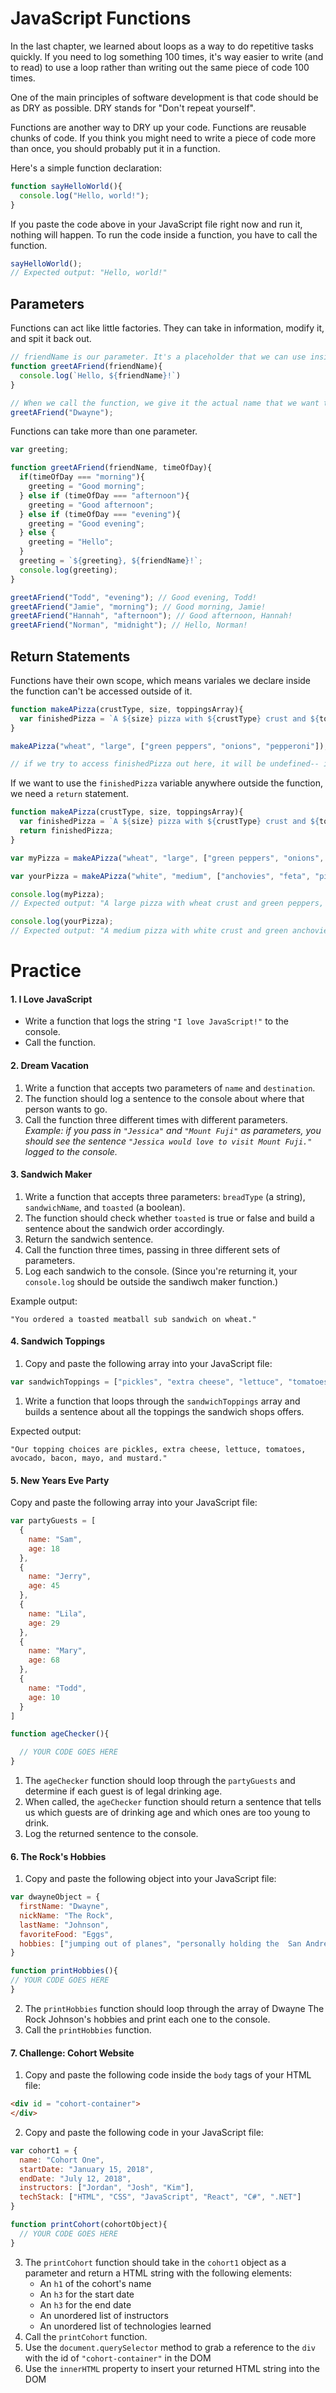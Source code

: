 # JavaScript Functions
In the last chapter, we learned about loops as a way to do repetitive tasks quickly. If you need to log something 100 times, it's way easier to write (and to read) to use a loop rather than writing out the same piece of code 100 times. 

One of the main principles of software development is that code should be as DRY as possible. DRY stands for "Don't repeat yourself". 

Functions are another way to DRY up your code. Functions are reusable chunks of code. If you think you might need to write a piece of code more than once, you should probably put it in a function. 

Here's a simple function declaration:
```js
function sayHelloWorld(){
  console.log("Hello, world!");
}
```
If you paste the code above in your JavaScript file right now and run it, nothing will happen. To run the code inside a function, you have to call the function.
```js
sayHelloWorld(); 
// Expected output: "Hello, world!"
```

## Parameters
Functions can act like little factories. They can take in information, modify it, and spit it back out. 

```js
// friendName is our parameter. It's a placeholder that we can use inside the function
function greetAFriend(friendName){
  console.log(`Hello, ${friendName}!`)
}

// When we call the function, we give it the actual name that we want to print.
greetAFriend("Dwayne");
```

Functions can take more than one parameter.

```js
var greeting;

function greetAFriend(friendName, timeOfDay){
  if(timeOfDay === "morning"){
    greeting = "Good morning";
  } else if (timeOfDay === "afternoon"){
    greeting = "Good afternoon";
  } else if (timeOfDay === "evening"){
    greeting = "Good evening";
  } else {
    greeting = "Hello";
  }
  greeting = `${greeting}, ${friendName}!`;
  console.log(greeting);
}

greetAFriend("Todd", "evening"); // Good evening, Todd!
greetAFriend("Jamie", "morning"); // Good morning, Jamie!
greetAFriend("Hannah", "afternoon"); // Good afternoon, Hannah!
greetAFriend("Norman", "midnight"); // Hello, Norman!
```
## Return Statements
Functions have their own scope, which means variales we declare inside the function can't be accessed outside of it. 
```js
function makeAPizza(crustType, size, toppingsArray){
  var finishedPizza = `A ${size} pizza with ${crustType} crust and ${toppingsArray.join(", ")} on top.`
}

makeAPizza("wheat", "large", ["green peppers", "onions", "pepperoni"]);

// if we try to access finishedPizza out here, it will be undefined-- it only exists inside the function
```

If we want to use the `finishedPizza` variable anywhere outside the function, we need a `return` statement.

```js
function makeAPizza(crustType, size, toppingsArray){
  var finishedPizza = `A ${size} pizza with ${crustType} crust and ${toppingsArray.join(", ")} on top.`
  return finishedPizza;
}

var myPizza = makeAPizza("wheat", "large", ["green peppers", "onions", "pepperoni"]);

var yourPizza = makeAPizza("white", "medium", ["anchovies", "feta", "pineapple"]);

console.log(myPizza); 
// Expected output: "A large pizza with wheat crust and green peppers, onions, pepperoni on top."

console.log(yourPizza);
// Expected output: "A medium pizza with white crust and green anchovies, feta, pineapple on top."

```
# Practice
#### 1. I Love JavaScript
- Write a function that logs the string `"I love JavaScript!"` to the console.
- Call the function. 

#### 2. Dream Vacation
1. Write a function that accepts two parameters of `name` and `destination`. 
2. The function should log a sentence to the console about where that person wants to go.
3. Call the function three different times with different parameters.
*Example: if you pass in `"Jessica"` and `"Mount Fuji"` as parameters, you should see the sentence `"Jessica would love to visit Mount Fuji."` logged to the console.*
#### 3. Sandwich Maker
1. Write a function that accepts three parameters: `breadType` (a string), `sandwichName`, and `toasted` (a boolean). 
1. The function should check whether `toasted` is true or false and build a sentence about the sandwich order accordingly. 
1. Return the sandwich sentence. 
1. Call the function three times, passing in three different sets of parameters.
1. Log each sandwich to the console. (Since you're returning it, your `console.log` should be outside the sandiwch maker function.) 

Example output:
```
"You ordered a toasted meatball sub sandwich on wheat."
```
#### 4. Sandwich Toppings
1. Copy and paste the following array into your JavaScript file:
```js
var sandwichToppings = ["pickles", "extra cheese", "lettuce", "tomatoes", "avocado", "bacon", "mayo", "mustard"]
```
1. Write a function that loops through the `sandwichToppings` array and builds a sentence about all the toppings the sandwich shops offers.

Expected output:
```
"Our topping choices are pickles, extra cheese, lettuce, tomatoes, avocado, bacon, mayo, and mustard."
```
#### 5. New Years Eve Party
Copy and paste the following array into your JavaScript file:
```js
var partyGuests = [
  {
    name: "Sam",
    age: 18
  },
  {
    name: "Jerry",
    age: 45
  },
  {
    name: "Lila",
    age: 29
  },
  {
    name: "Mary",
    age: 68
  },
  {
    name: "Todd",
    age: 10
  }
]

function ageChecker(){

  // YOUR CODE GOES HERE
}
```
1. The `ageChecker` function should loop through the `partyGuests` and determine if each guest is of legal drinking age.
1. When called, the `ageChecker` function should return a sentence that tells us which guests are of drinking age and which ones are too young to drink. 
1. Log the returned sentence to the console.

#### 6. The Rock's Hobbies
1. Copy and paste the following object into your JavaScript file:
```js
var dwayneObject = {
  firstName: "Dwayne",
  nickName: "The Rock",
  lastName: "Johnson",
  favoriteFood: "Eggs",
  hobbies: ["jumping out of planes", "personally holding the  San Andreas fault together", "building muscle mass"]
}

function printHobbies(){
// YOUR CODE GOES HERE
}
```
2. The `printHobbies` function should loop through the array of Dwayne The Rock Johnson's hobbies and print each one to the console.
3. Call the `printHobbies` function.

#### 7. Challenge: Cohort Website
1. Copy and paste the following code inside the `body` tags of your HTML file:
```html
<div id = "cohort-container">
</div>
```
2. Copy and paste the following code in your JavaScript file:
```js
var cohort1 = {
  name: "Cohort One",
  startDate: "January 15, 2018",
  endDate: "July 12, 2018",
  instructors: ["Jordan", "Josh", "Kim"],
  techStack: ["HTML", "CSS", "JavaScript", "React", "C#", ".NET"]
}

function printCohort(cohortObject){
  // YOUR CODE GOES HERE
}

```
3. The `printCohort` function should take in the `cohort1` object as a parameter and return a HTML string with the following elements:
    - An `h1` of the cohort's name
    - An `h3` for the start date
    - An `h3` for the end date
    - An unordered list of instructors
    - An unordered list of technologies learned
4. Call the `printCohort` function.
5. Use the `document.querySelector` method to grab a reference to the `div` with the id of `"cohort-container"` in the DOM
6. Use the `innerHTML` property to insert your returned HTML string into the DOM

 


